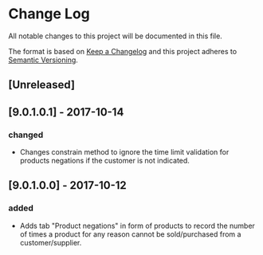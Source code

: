 # Change Log
All notable changes to this project will be documented in this file.

The format is based on [Keep a Changelog](http://keepachangelog.com/)
and this project adheres to [Semantic Versioning](http://semver.org/).

## [Unreleased]


## [9.0.1.0.1] - 2017-10-14
### changed
- Changes constrain method to ignore the time limit validation for products negations if the customer is not indicated.

## [9.0.1.0.0] - 2017-10-12
### added
- Adds tab "Product negations" in form of products to record the number of times a product for any reason cannot be sold/purchased from a customer/supplier.

